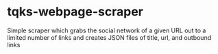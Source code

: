 # tqks-webpage-scraper
Simple scraper which grabs the social network of a given URL out to a limited number of links and creates JSON files of title, url, and outbound links
